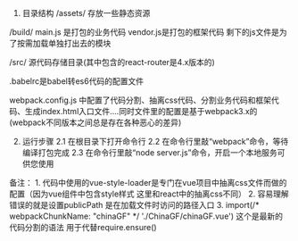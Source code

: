1. 目录结构
/assets/ 存放一些静态资源

/build/ main.js 是打包的业务代码 vendor.js是打包的框架代码 剩下的js文件是为了按需加载单独打出去的模块

/src/ 源代码存储目录(其中包含的react-router是4.x版本的)

.babelrc是babel转es6代码的配置文件

webpack.config.js 中配置了代码分割、抽离css代码、分割业务代码和框架代码、生成index.html入口文件....同时文件里的配置是基于webpack3.x的(webpack不同版本之间总是存在各种恶心的差异)
 
2. 运行步骤
 2.1 在根目录下打开命令行
 2.2 在命令行里敲“webpack”命令，等待编译打包完成
 2.3 在命令行里敲“node server.js”命令，开启一个本地服务可供您使用

备注：
	1. 代码中使用的vue-style-loader是专门在vue项目中抽离css文件而做的配置（因为vue组件中包含style样式 这里和react中的抽离css不同）
	2. 容易理解错误的就是设置publicPath 是在加载文件时访问的路径入口
	3. import(/* webpackChunkName: "chinaGF" */ './ChinaGF/chinaGF.vue') 这个是最新的代码分割的语法 用于代替require.ensure()

